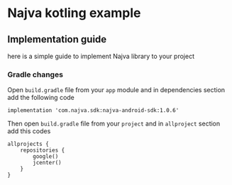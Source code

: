 # Najva kotling example

## Implementation guide

here is a simple guide to implement Najva library to your project

### Gradle changes

Open `build.gradle` file from your `app` module and in dependencies section add the following code

```
implementation 'com.najva.sdk:najva-android-sdk:1.0.6'
```

Then open `build.gradle` file from your `project` and in `allproject` section add this codes

```
allprojects {
    repositories {
        google()
        jcenter()
    }
}
```
